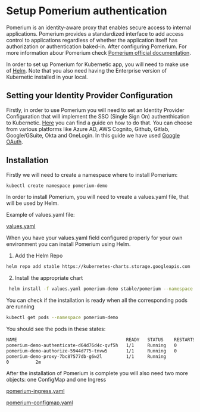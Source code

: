 # Setup Pomerium authentication

Pomerium is an identity-aware proxy that enables secure access to internal applications. Pomerium provides a standardized interface to add access control to applications regardless of whether the application itself has authorization or authentication baked-in. After configuring Pomerium. For more information abour Pomerium check    [Pomerium official documentation](https://www.pomerium.io/docs/).

In order to set up Pomerium for Kubernetic app, you will need to make use of [Helm](https://helm.sh/). Note that you also need having the Enterprise version of Kubernetic installed in your local.

## Setting your Identity Provider Configuration

Firstly, in order to use Pomerium you will need to set an Identity Provider Configuration that will implement the SSO (Single Sign On) authenthication to Kubernetic. [Here](https://www.pomerium.io/docs/identity-providers/) you can find a guide on how to do that. You can choose from various platforms like Azure AD, AWS Cognito, Github, Gitlab, Google/GSuite, Okta and OneLogin. In this guide we have used [Google OAuth](https://www.pomerium.io/docs/identity-providers/google.html).

## Installation

Firstly we will need to create a namespace where to install Pomerium:
```sh
kubectl create namespace pomerium-demo
```

In order to install Pomerium, you will need to vreate a values.yaml file, that will be used by Helm. 

Example of values.yaml file:

[values.yaml](../configuration/values.yaml ':include :type=code')

When you have your values.yaml field configured properly for your own environment you can install Pomerium using Helm.
1)  Add the Helm Repo
```sh
helm repo add stable https://kubernetes-charts.storage.googleapis.com
```

2) Install the appropriate chart

```sh
 helm install -f values.yaml pomerium-demo stable/pomerium --namespace pomerium-demo --version 1.3.1
```

You can check if the installation is ready when all the corresponding pods are running


```sh
kubectl get pods --namespace pomerium-demo
```
You should see the pods in these states:

```sh
NAME                                         READY   STATUS    RESTARTS   AGE
pomerium-demo-authenticate-d64d76d4c-qvf5h   1/1     Running   0          2m
pomerium-demo-authorize-5944d775-tnvw5       1/1     Running   0          2m
pomerium-demo-proxy-7bc87577db-g6w2l         1/1     Running   
0          2m
```

After the installation of Pomerium is complete you will also need two more objects: one ConfigMap and one Ingress

[pomerium-ingress.yaml](../configuration/pomerium-ingress.yaml ':include :type=code')

[pomerium-configmap.yaml](../configuration/pomerium-configmap.yaml ':include :type=code')